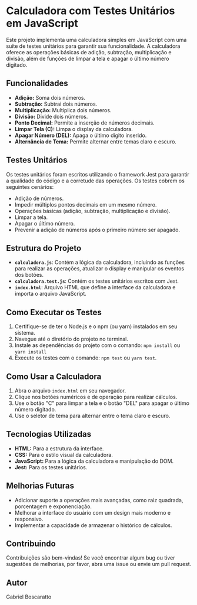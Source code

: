 # Calculadora com Testes Unitários em JavaScript

Este projeto implementa uma calculadora simples em JavaScript com uma suíte de testes unitários para garantir sua funcionalidade. A calculadora oferece as operações básicas de adição, subtração, multiplicação e divisão, além de funções de limpar a tela e apagar o último número digitado.

## Funcionalidades

* **Adição:** Soma dois números.
* **Subtração:** Subtrai dois números.
* **Multiplicação:** Multiplica dois números.
* **Divisão:** Divide dois números.
* **Ponto Decimal:** Permite a inserção de números decimais.
* **Limpar Tela (C):** Limpa o display da calculadora.
* **Apagar Número (DEL):** Apaga o último dígito inserido.
* **Alternância de Tema:** Permite alternar entre temas claro e escuro.

## Testes Unitários

Os testes unitários foram escritos utilizando o framework Jest para garantir a qualidade do código e a corretude das operações. Os testes cobrem os seguintes cenários:

* Adição de números.
* Impedir múltiplos pontos decimais em um mesmo número.
* Operações básicas (adição, subtração, multiplicação e divisão).
* Limpar a tela.
* Apagar o último número.
* Prevenir a adição de números após o primeiro número ser apagado.


## Estrutura do Projeto

* **`calculadora.js`**: Contém a lógica da calculadora, incluindo as funções para realizar as operações, atualizar o display e manipular os eventos dos botões.
* **`calculadora.test.js`**: Contém os testes unitários escritos com Jest.
* **`index.html`**: Arquivo HTML que define a interface da calculadora e importa o arquivo JavaScript.

## Como Executar os Testes

1. Certifique-se de ter o Node.js e o npm (ou yarn) instalados em seu sistema.
2. Navegue até o diretório do projeto no terminal.
3. Instale as dependências do projeto com o comando: `npm install` ou `yarn install`
4. Execute os testes com o comando: `npm test` ou `yarn test`.

## Como Usar a Calculadora

1. Abra o arquivo `index.html` em seu navegador.
2. Clique nos botões numéricos e de operação para realizar cálculos.
3. Use o botão "C" para limpar a tela e o botão "DEL" para apagar o último número digitado.
4. Use o seletor de tema para alternar entre o tema claro e escuro.

## Tecnologias Utilizadas

* **HTML:** Para a estrutura da interface.
* **CSS:** Para o estilo visual da calculadora.
* **JavaScript:** Para a lógica da calculadora e manipulação do DOM.
* **Jest:** Para os testes unitários.

## Melhorias Futuras

* Adicionar suporte a operações mais avançadas, como raiz quadrada, porcentagem e exponenciação.
* Melhorar a interface do usuário com um design mais moderno e responsivo.
* Implementar a capacidade de armazenar o histórico de cálculos.

## Contribuindo

Contribuições são bem-vindas! Se você encontrar algum bug ou tiver sugestões de melhorias, por favor, abra uma issue ou envie um pull request.


## Autor

Gabriel Boscaratto

